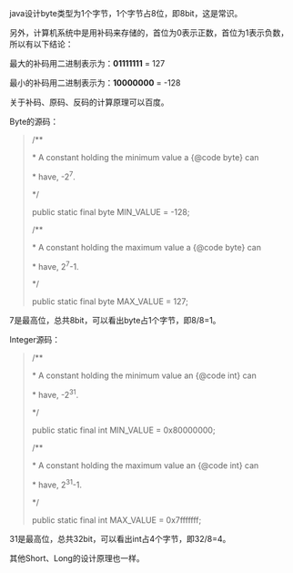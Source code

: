 java设计byte类型为1个字节，1个字节占8位，即8bit，这是常识。



另外，计算机系统中是用补码来存储的，首位为0表示正数，首位为1表示负数，所以有以下结论：



最大的补码用二进制表示为：**01111111** = 127



最小的补码用二进制表示为：**10000000** = -128



关于补码、原码、反码的计算原理可以百度。



Byte的源码：



> /**
>
>  \* A constant holding the minimum value a {@code byte} can
>
>  \* have, -2<sup>7</sup>.
>
>  */
>
> public static final byte   MIN_VALUE = -128;
>
>
>
> /**
>
>  \* A constant holding the maximum value a {@code byte} can
>
>  \* have, 2<sup>7</sup>-1.
>
>  */
>
> public static final byte   MAX_VALUE = 127;



7是最高位，总共8bit，可以看出byte占1个字节，即8/8=1。



Integer源码：



> /**
>
>  \* A constant holding the minimum value an {@code int} can
>
>  \* have, -2<sup>31</sup>.
>
>  */
>
> public static final int   MIN_VALUE = 0x80000000;
>
>
>
> /**
>
>  \* A constant holding the maximum value an {@code int} can
>
>  \* have, 2<sup>31</sup>-1.
>
>  */
>
> public static final int   MAX_VALUE = 0x7fffffff;



31是最高位，总共32bit，可以看出int占4个字节，即32/8=4。



其他Short、Long的设计原理也一样。